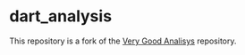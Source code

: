# dart_analysis

This repository is a fork of the [Very Good Analisys][very_good_analysis_link] repository.


[very_good_analysis_link]: https://github.com/VeryGoodOpenSource/very_good_analysis
